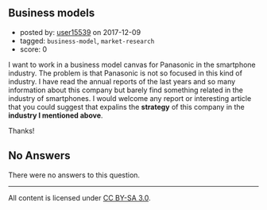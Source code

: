 ## Business models

- posted by: [user15539](https://stackexchange.com/users/12469351/user15539) on 2017-12-09
- tagged: `business-model`, `market-research`
- score: 0

I want to work in a business model canvas for Panasonic in the smartphone industry.
The problem is that Panasonic is not so focused in this kind of industry. I have read the annual reports of the last years and so many information about this company but barely find something related in the industry of smartphones. I would welcome any report or interesting article that you could suggest that expalins the **strategy** of this company in the **industry I mentioned above**.

Thanks!

## No Answers

There were no answers to this question.


---

All content is licensed under [CC BY-SA 3.0](https://creativecommons.org/licenses/by-sa/3.0/).
